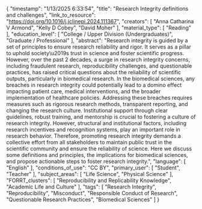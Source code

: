 {
    "timestamp": "1/13/2025 6:33:54",
    "title": "Research Integrity definitions and challenges",
    "link_to_resource": "https://doi.org/10.1016/j.jclinepi.2024.111367",
    "creators": [
        "Anna Catharina V Armond",
        "Kelly D Cobey",
        "David Moher"
    ],
    "material_type": [
        "Reading"
    ],
    "education_level": [
        "College / Upper Division (Undergraduates)",
        "Graduate / Professional"
    ],
    "abstract": "Research integrity is guided by a set of principles to ensure research reliability and rigor. It serves as a pillar to uphold society\u2019s trust in science and foster scientific progress. However, over the past 2 decades, a surge in research integrity concerns, including fraudulent research, reproducibility challenges, and questionable practices, has raised critical questions about the reliability of scientific outputs, particularly in biomedical research. In the biomedical sciences, any breaches in research integrity could potentially lead to a domino effect impacting patient care, medical interventions, and the broader implementation of healthcare policies. Addressing these breaches requires measures such as rigorous research methods, transparent reporting, and changing the research culture. Institutional support through clear guidelines, robust training, and mentorship is crucial to fostering a culture of research integrity. However, structural and institutional factors, including research incentives and recognition systems, play an important role in research behavior. Therefore, promoting research integrity demands a collective effort from all stakeholders to maintain public trust in the scientific community and ensure the reliability of science. Here we discuss some definitions and principles, the implications for biomedical sciences, and propose actionable steps to foster research integrity.",
    "language": [
        "English"
    ],
    "conditions_of_use": "CC BY",
    "primary_user": [
        "Student",
        "Teacher"
    ],
    "subject_areas": [
        "Life Science",
        "Physical Science"
    ],
    "FORRT_clusters": [
        "Reproducibility and Replicability Knowledge",
        "Academic Life and Culture"
    ],
    "tags": [
        "Research Integrity",
        "Reproducibility",
        "Misconduct",
        "Responsible Conduct of Research",
        "Questionable Research Practices",
        "Biomedical Sciences"
    ]
}